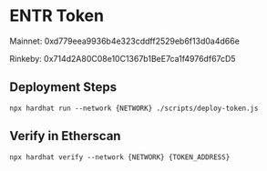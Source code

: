 # ENTR Token

Mainnet: 0xd779eea9936b4e323cddff2529eb6f13d0a4d66e

Rinkeby: 0x714d2A80C08e10C1367b1BeE7ca1f4976df67cD5


## Deployment Steps

```
npx hardhat run --network {NETWORK} ./scripts/deploy-token.js
```

## Verify in Etherscan

```
npx hardhat verify --network {NETWORK} {TOKEN_ADDRESS}
```
